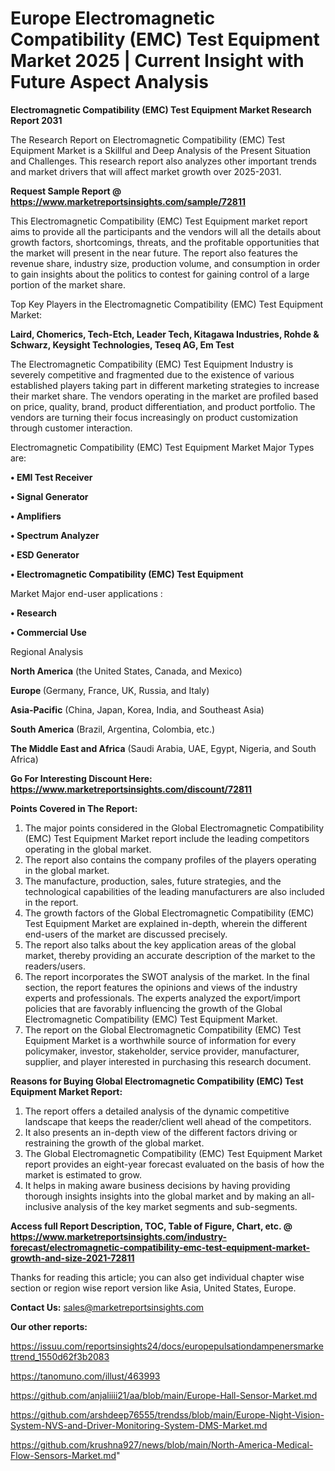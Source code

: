 # Europe Electromagnetic Compatibility (EMC) Test Equipment Market 2025 | Current Insight with Future Aspect Analysis

<strong>Electromagnetic Compatibility (EMC) Test Equipment Market Research Report 2031</strong>

The Research Report on Electromagnetic Compatibility (EMC) Test Equipment Market is a Skillful and Deep Analysis of the Present Situation and Challenges. This research report also analyzes other important trends and market drivers that will affect market growth over 2025-2031.

<strong>Request Sample Report @ <a href=https://www.marketreportsinsights.com/sample/72811>https://www.marketreportsinsights.com/sample/72811</a></strong>

This Electromagnetic Compatibility (EMC) Test Equipment market report aims to provide all the participants and the vendors will all the details about growth factors, shortcomings, threats, and the profitable opportunities that the market will present in the near future. The report also features the revenue share, industry size, production volume, and consumption in order to gain insights about the politics to contest for gaining control of a large portion of the market share.

Top Key Players in the Electromagnetic Compatibility (EMC) Test Equipment Market:

<strong>Laird, Chomerics, Tech-Etch, Leader Tech, Kitagawa Industries, Rohde & Schwarz, Keysight Technologies, Teseq AG, Em Test</strong>

The Electromagnetic Compatibility (EMC) Test Equipment Industry is severely competitive and fragmented due to the existence of various established players taking part in different marketing strategies to increase their market share. The vendors operating in the market are profiled based on price, quality, brand, product differentiation, and product portfolio. The vendors are turning their focus increasingly on product customization through customer interaction.

Electromagnetic Compatibility (EMC) Test Equipment Market Major Types are:

<strong>• EMI Test Receiver

• Signal Generator

• Amplifiers

• Spectrum Analyzer

• ESD Generator

• Electromagnetic Compatibility (EMC) Test Equipment</strong>

Market Major end-user applications :

<strong>• Research

• Commercial Use</strong>

Regional Analysis

</u><strong><b>North America</b></strong> (the United States, Canada, and Mexico)

<strong><b>Europe </b></strong>(Germany, France, UK, Russia, and Italy)

<strong><b>Asia-Pacific</b></strong> (China, Japan, Korea, India, and Southeast Asia)

<strong><b>South America</b></strong> (Brazil, Argentina, Colombia, etc.)

<strong><b>The Middle East and Africa</b></strong> (Saudi Arabia, UAE, Egypt, Nigeria, and South Africa)

<strong>Go For Interesting Discount Here: <a href=https://www.marketreportsinsights.com/discount/72811>https://www.marketreportsinsights.com/discount/72811</a></strong>

<strong>Points Covered in The Report:</strong>
<ol>
  <li>The major points considered in the Global Electromagnetic Compatibility (EMC) Test Equipment Market report include the leading competitors operating in the global market.</li>
  <li>The report also contains the company profiles of the players operating in the global market.</li>
  <li>The manufacture, production, sales, future strategies, and the technological capabilities of the leading manufacturers are also included in the report.</li>
  <li>The growth factors of the Global Electromagnetic Compatibility (EMC) Test Equipment Market are explained in-depth, wherein the different end-users of the market are discussed precisely.</li>
  <li>The report also talks about the key application areas of the global market, thereby providing an accurate description of the market to the readers/users.</li>
  <li>The report incorporates the SWOT analysis of the market. In the final section, the report features the opinions and views of the industry experts and professionals. The experts analyzed the export/import policies that are favorably influencing the growth of the Global Electromagnetic Compatibility (EMC) Test Equipment Market.</li>
  <li>The report on the Global Electromagnetic Compatibility (EMC) Test Equipment Market is a worthwhile source of information for every policymaker, investor, stakeholder, service provider, manufacturer, supplier, and player interested in purchasing this research document.</li>
</ol>
<strong>Reasons for Buying Global Electromagnetic Compatibility (EMC) Test Equipment Market Report:</strong>

<ol>
  <li>The report offers a detailed analysis of the dynamic competitive landscape that keeps the reader/client well ahead of the competitors.</li>
  <li>It also presents an in-depth view of the different factors driving or restraining the growth of the global market.</li>
  <li>The Global Electromagnetic Compatibility (EMC) Test Equipment Market report provides an eight-year forecast evaluated on the basis of how the market is estimated to grow.</li>
  <li>It helps in making aware business decisions by having providing thorough insights insights into the global market and by making an all-inclusive analysis of the key market segments and sub-segments.</li>
</ol>
<strong>Access full Report Description, TOC, Table of Figure, Chart, etc. @ <a href=https://www.marketreportsinsights.com/industry-forecast/electromagnetic-compatibility-emc-test-equipment-market-growth-and-size-2021-72811>https://www.marketreportsinsights.com/industry-forecast/electromagnetic-compatibility-emc-test-equipment-market-growth-and-size-2021-72811</a></strong>


Thanks for reading this article; you can also get individual chapter wise section or region wise report version like Asia, United States, Europe.

<strong>Contact Us:</strong>
sales@marketreportsinsights.com

<strong>Our other reports:</strong>

<a href=https://issuu.com/reportsinsights24/docs/europepulsationdampenersmarkettrend_1550d62f3b2083>https://issuu.com/reportsinsights24/docs/europepulsationdampenersmarkettrend_1550d62f3b2083</a>

<a href=https://tanomuno.com/illust/463993>https://tanomuno.com/illust/463993</a>

<a href=https://github.com/anjaliiii21/aa/blob/main/Europe-Hall-Sensor-Market.md>https://github.com/anjaliiii21/aa/blob/main/Europe-Hall-Sensor-Market.md</a>

<a href=https://github.com/arshdeep76555/trendss/blob/main/Europe-Night-Vision-System-NVS-and-Driver-Monitoring-System-DMS-Market.md>https://github.com/arshdeep76555/trendss/blob/main/Europe-Night-Vision-System-NVS-and-Driver-Monitoring-System-DMS-Market.md</a>

<a href=https://github.com/krushna927/news/blob/main/North-America-Medical-Flow-Sensors-Market.md>https://github.com/krushna927/news/blob/main/North-America-Medical-Flow-Sensors-Market.md</a>"
